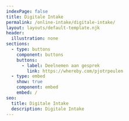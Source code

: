 ```yaml
---
indexPage: false
title: Digitale Intake
permalink: /online-intake/digitale-intake/
layout: layouts/default-template.njk
header:
  illustration: none
sections:
  - type: buttons
    component: buttons
    buttons:
      - label: Deelnemen aan gesprek
        link: https://whereby.com/pjotrpeulen
  - type: embed
    show: true
    component: embed
    embed: /
seo:
  title: Digitale Intake
  description: Digitale Intake
---
```

